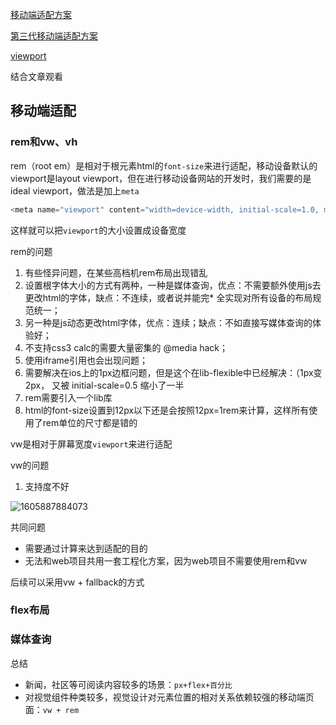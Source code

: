 [移动端适配方案](https://segmentfault.com/a/1190000016678799?utm_source=sf-related)

[第三代移动端适配方案](https://segmentfault.com/a/1190000018850370)

[viewport](https://www.cnblogs.com/2050/p/3877280.html)

结合文章观看

## 移动端适配

### rem和vw、vh

rem（root em）是相对于根元素html的`font-size`来进行适配，移动设备默认的viewport是layout viewport，但在进行移动设备网站的开发时，我们需要的是ideal viewport，做法是加上`meta`

```js
<meta name="viewport" content="width=device-width, initial-scale=1.0, maximum-scale=1.0, user-scalable=0">
```

这样就可以把`viewport`的大小设置成设备宽度

rem的问题

1. 有些怪异问题，在某些高档机rem布局出现错乱
2. 设置根字体大小的方式有两种，一种是媒体查询，优点：不需要额外使用js去更改html的字体，缺点：不连续，或者说并能完* 全实现对所有设备的布局规范统一；
3. 另一种是js动态更改html字体，优点：连续；缺点：不如直接写媒体查询的体验好；
4. 不支持css3 calc的需要大量密集的 @media hack；
5. 使用iframe引用也会出现问题；
6. 需要解决在ios上的1px边框问题，但是这个在lib-flexible中已经解决：（1px变2px， 又被 initial-scale=0.5 缩小了一半
7. rem需要引入一个lib库
8. html的font-size设置到12px以下还是会按照12px=1rem来计算，这样所有使用了rem单位的尺寸都是错的

vw是相对于屏幕宽度`viewport`来进行适配

vw的问题

1. 支持度不好

![1605887884073](C:\Users\42012\AppData\Roaming\Typora\typora-user-images\1605887884073.png)

共同问题

- 需要通过计算来达到适配的目的
- 无法和web项目共用一套工程化方案，因为web项目不需要使用rem和vw

后续可以采用vw + fallback的方式

### flex布局

### 媒体查询

总结

- 新闻，社区等可阅读内容较多的场景：`px+flex+百分比`
- 对视觉组件种类较多，视觉设计对元素位置的相对关系依赖较强的移动端页面：`vw + rem`

